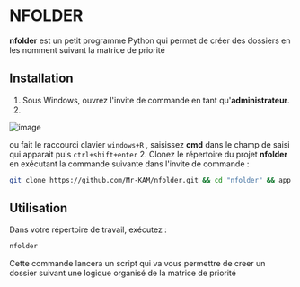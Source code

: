 # NFOLDER

**nfolder** est un petit programme Python qui permet de créer des dossiers en les nomment suivant la matrice de priorité

## Installation

1. Sous Windows, ouvrez l'invite de commande en tant qu'**administrateur**.
2. 
![image](https://user-images.githubusercontent.com/67423679/191192653-26d3975a-63fb-41ad-b64e-45f7269342c5.png)

ou fait le raccourci clavier `windows+R` , saisissez **cmd** dans le champ de saisi qui apparait puis `ctrl+shift+enter`
2. Clonez le répertoire du projet **nfolder** en exécutant la commande suivante dans l'invite de commande :

```bash
git clone https://github.com/Mr-KAM/nfolder.git && cd "nfolder" && app.bat
```

## Utilisation

Dans votre répertoire de travail, exécutez :

```bash 
nfolder
```
Cette commande lancera un script qui va vous permettre de creer un dossier suivant une logique organisé de la matrice de priorité